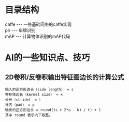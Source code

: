 # 目录结构
caffe --- 一些基础网络的caffe实现   
plr --- 车牌识别   
mAP --- 计算物体识别的mAP代码   

# AI的一些知识点、技巧
## 2D卷积/反卷积输出特征图边长的计算公式
```text
输入的正方形边长（side length） = s
卷积核边长（kernel size） = k
步长（stride） = t
补齐（pad） = p
输出的正方形边长 = round((s + 2*p - k) / t) + 1
其中 round 表示向下取整。
```

